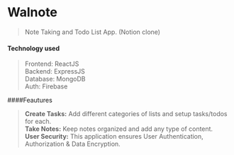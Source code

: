 # Walnote

> Note Taking and Todo List App. (Notion clone)

#### Technology used

> Frontend: ReactJS  
> Backend: ExpressJS  
> Database: MongoDB  
> Auth: Firebase

####Feautures

> **Create Tasks:** Add different categories of lists and setup tasks/todos for each.  
> **Take Notes:** Keep notes organized and add any type of content.  
> **User Security:** This application ensures User Authentication, Authorization & Data Encryption.
